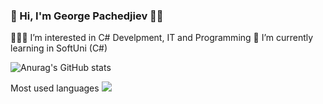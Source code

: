 ### 👋 Hi, I'm George Pachedjiev 👨‍💻

🧑🏼‍🎓 I’m interested in C# Develpment, IT and Programming
💼 I’m currently learning in SoftUni (C#)

![Anurag's GitHub stats](https://github-readme-stats.vercel.app/api?username=GeorgePachedjiev&theme=default&show_icons=true)

Most used languages
<img src="https://github-readme-stats.vercel.app/api/top-langs?username=zluvsand"/>

